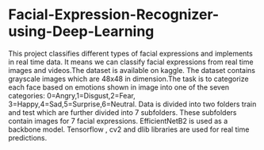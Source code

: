 # Facial-Expression-Recognizer-using-Deep-Learning
This project classifies different types of facial expressions and implements in real time data. It means we can classify facial expressions 
from real time images and videos.The dataset is available on kaggle. The dataset contains grayscale images which are 48x48 in dimension.The
task is to categorize each face based on emotions shown in image into one of the seven categories: 0=Angry,1=Disgust,2=Fear,
3=Happy,4=Sad,5=Surprise,6=Neutral.
Data is divided into two folders train and test which are further divided into 7 subfolders. These subfolders contain images for
7 facial expressions.
EfficientNetB2 is used as a backbone model.
Tensorflow , cv2 and dlib libraries are used for real time predictions.

